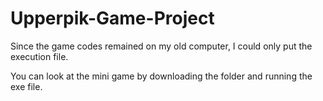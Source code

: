 # Upperpik-Game-Project

Since the game codes remained on my old computer, I could only put the execution file.

You can look at the mini game by downloading the folder and running the exe file.

